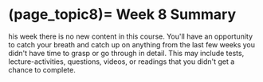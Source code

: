 (page_topic8)=
Week 8 Summary
=======================

his week there is no new content in this course.
You'll have an opportunity to catch your breath and catch up on anything from the last few weeks you didn't have time to grasp or go through in detail.
This may include tests, lecture-activities, questions, videos, or readings that you didn't get a chance to complete.